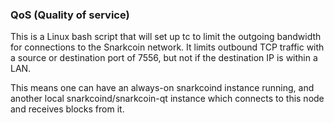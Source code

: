 ### QoS (Quality of service) ###

This is a Linux bash script that will set up tc to limit the outgoing bandwidth for connections to the Snarkcoin network. It limits outbound TCP traffic with a source or destination port of 7556, but not if the destination IP is within a LAN.

This means one can have an always-on snarkcoind instance running, and another local snarkcoind/snarkcoin-qt instance which connects to this node and receives blocks from it.
